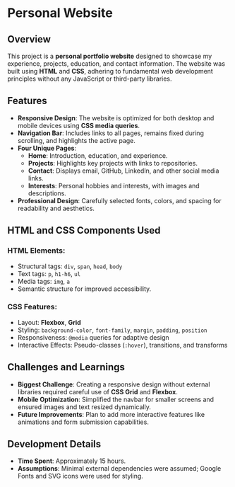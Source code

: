 # Personal Website  

## Overview  
This project is a **personal portfolio website** designed to showcase my experience, projects, education, and contact information. The website was built using **HTML** and **CSS**, adhering to fundamental web development principles without any JavaScript or third-party libraries.  

## Features  
- **Responsive Design**: The website is optimized for both desktop and mobile devices using **CSS media queries**.  
- **Navigation Bar**: Includes links to all pages, remains fixed during scrolling, and highlights the active page.  
- **Four Unique Pages**:  
  - **Home**: Introduction, education, and experience.  
  - **Projects**: Highlights key projects with links to repositories.  
  - **Contact**: Displays email, GitHub, LinkedIn, and other social media links.  
  - **Interests**: Personal hobbies and interests, with images and descriptions.  
- **Professional Design**: Carefully selected fonts, colors, and spacing for readability and aesthetics.  

## HTML and CSS Components Used  
### HTML Elements:  
- Structural tags: `div`, `span`, `head`, `body`  
- Text tags: `p`, `h1-h6`, `ul`  
- Media tags: `img`, `a`  
- Semantic structure for improved accessibility.  

### CSS Features:  
- Layout: **Flexbox**, **Grid**  
- Styling: `background-color`, `font-family`, `margin`, `padding`, `position`  
- Responsiveness: `@media` queries for adaptive design  
- Interactive Effects: Pseudo-classes (`:hover`), transitions, and transforms  

## Challenges and Learnings  
- **Biggest Challenge**: Creating a responsive design without external libraries required careful use of **CSS Grid** and **Flexbox**.  
- **Mobile Optimization**: Simplified the navbar for smaller screens and ensured images and text resized dynamically.  
- **Future Improvements**: Plan to add more interactive features like animations and form submission capabilities.  

## Development Details  
- **Time Spent**: Approximately 15 hours.  
- **Assumptions**: Minimal external dependencies were assumed; Google Fonts and SVG icons were used for styling.  
